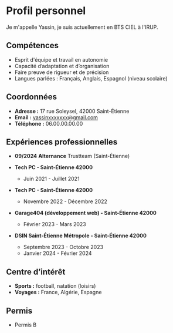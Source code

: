 # Profil personnel
Je m'appelle Yassin, je suis actuellement en BTS CIEL à l'IRUP.

## Compétences
- Esprit d'équipe et travail en autonomie  
- Capacité d’adaptation et d’organisation  
- Faire preuve de rigueur et de précision  
- Langues parlées : Français, Anglais, Espagnol (niveau scolaire)

## Coordonnées
- **Adresse :** 17 rue Soleysel, 42000 Saint-Étienne  
- **Email :** yassinxxxxxxx@gmail.com  
- **Téléphone :** 06.00.00.00.00

## Expériences professionnelles
- **09/2024** **Alternance** Trustteam (Saint-Étienne)

- **Tech PC - Saint-Étienne 42000**  
  - Juin 2021 - Juillet 2021  
- **Tech PC - Saint-Étienne 42000**  
  - Novembre 2022 - Décembre 2022  
- **Garage404 (développement web) - Saint-Étienne 42000**  
  - Février 2023 - Mars 2023  
- **DSIN Saint-Étienne Métropole - Saint-Étienne 42000**  
  - Septembre 2023 - Octobre 2023  
  - Janvier 2024 - Février 2024  

## Centre d’intérêt
- **Sports :** football, natation (loisirs)  
- **Voyages :** France, Algérie, Espagne  

## Permis
- Permis B

